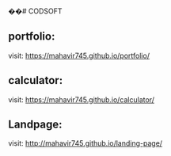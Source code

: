 ��#   C O D S O F T 
## portfolio: 
visit: https://mahavir745.github.io/portfolio/
## calculator:
visit: https://mahavir745.github.io/calculator/
## Landpage:
visit: http://mahavir745.github.io/landing-page/
